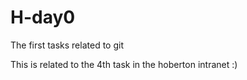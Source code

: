 # H-day0
The first tasks related to git

This is related to the 4th task in the hoberton intranet :)
